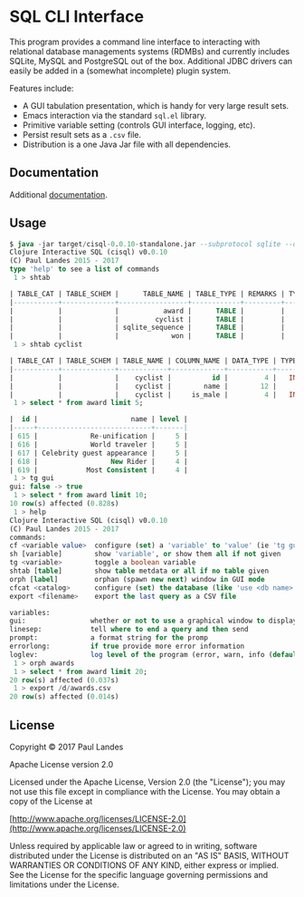 # SQL CLI Interface

This program provides a command line interface to interacting with relational
database managements systems (RDMBs) and currently includes SQLite, MySQL and
PostgreSQL out of the box.  Additional JDBC drivers can easily be added in a
(somewhat incomplete) plugin system.

Features include:

* A GUI tabulation presentation, which is handy for very large result sets.
* Emacs interaction via the standard `sql.el` library.
* Primitive variable setting (controls GUI interface, logging, etc).
* Persist result sets as a `.csv` file.
* Distribution is a one Java Jar file with all dependencies.


## Documentation

Additional [documentation](https://plandes.github.io/cisql/codox/index.html).


## Usage

```sql
$ java -jar target/cisql-0.0.10-standalone.jar --subprotocol sqlite --database awards.sqlite --config 'linesep=;,gui=false'
Clojure Interactive SQL (cisql) v0.0.10
(C) Paul Landes 2015 - 2017
type 'help' to see a list of commands
 1 > shtab

| TABLE_CAT | TABLE_SCHEM |      TABLE_NAME | TABLE_TYPE | REMARKS | TYPE_CAT | TYPE_SCHEM | TYPE_NAME | SELF_REFERENCING_COL_NAME | REF_GENERATION |
|-----------+-------------+-----------------+------------+---------+----------+------------+-----------+---------------------------+----------------|
|           |             |           award |      TABLE |         |          |            |           |                           |                |
|           |             |         cyclist |      TABLE |         |          |            |           |                           |                |
|           |             | sqlite_sequence |      TABLE |         |          |            |           |                           |                |
|           |             |             won |      TABLE |         |          |            |           |                           |                |
 1 > shtab cyclist

| TABLE_CAT | TABLE_SCHEM | TABLE_NAME | COLUMN_NAME | DATA_TYPE | TYPE_NAME | COLUMN_SIZE | BUFFER_LENGTH | DECIMAL_DIGITS | NUM_PREC_RADIX | NULLABLE | REMARKS | COLUMN_DEF | SQL_DATA_TYPE | SQL_DATETIME_SUB | CHAR_OCTET_LENGTH | ORDINAL_POSITION | IS_NULLABLE | SCOPE_CATLOG | SCOPE_SCHEMA | SCOPE_TABLE | SOURCE_DATA_TYPE |
|-----------+-------------+------------+-------------+-----------+-----------+-------------+---------------+----------------+----------------+----------+---------+------------+---------------+------------------+-------------------+------------------+-------------+--------------+--------------+-------------+------------------|
|           |             |    cyclist |          id |         4 |   INTEGER |  2000000000 |    2000000000 |             10 |             10 |        0 |         |            |             0 |                0 |        2000000000 |                0 |          NO |              |              |             |                  |
|           |             |    cyclist |        name |        12 |      TEXT |  2000000000 |    2000000000 |             10 |             10 |        0 |         |            |             0 |                0 |        2000000000 |                1 |          NO |              |              |             |                  |
|           |             |    cyclist |     is_male |         4 |   INTEGER |  2000000000 |    2000000000 |             10 |             10 |        0 |         |            |             0 |                0 |        2000000000 |                2 |          NO |              |              |             |                  |
 1 > select * from award limit 5;

|  id |                       name | level |
|-----+----------------------------+-------|
| 615 |             Re-unification |     5 |
| 616 |             World traveler |     5 |
| 617 | Celebrity guest appearance |     5 |
| 618 |                  New Rider |     4 |
| 619 |            Most Consistent |     4 |
 1 > tg gui
gui: false -> true
 1 > select * from award limit 10;
10 row(s) affected (0.828s)
 1 > help
Clojure Interactive SQL (cisql) v0.0.10
(C) Paul Landes 2015 - 2017
commands:
cf <variable value>  configure (set) a 'variable' to 'value' (ie 'tg gui')
sh [variable]        show 'variable', or show them all if not given
tg <variable>        toggle a boolean variable
shtab [table]        show table metdata or all if no table given
orph [label]         orphan (spawn new next) window in GUI mode
cfcat <catalog>      configure (set) the database (like 'use <db name>')
export <filename>    export the last query as a CSV file

variables:
gui:                whether or not to use a graphical window to display result sets
linesep:            tell where to end a query and then send
prompt:             a format string for the promp
errorlong:          if true provide more error information
loglev:             log level of the program (error, warn, info (default), debug, trace)
 1 > orph awards
 1 > select * from award limit 20;
20 row(s) affected (0.037s)
 1 > export /d/awards.csv
20 row(s) affected (0.014s)
```

## License

Copyright © 2017 Paul Landes

Apache License version 2.0

Licensed under the Apache License, Version 2.0 (the "License");
you may not use this file except in compliance with the License.
You may obtain a copy of the License at

[http://www.apache.org/licenses/LICENSE-2.0](http://www.apache.org/licenses/LICENSE-2.0)

Unless required by applicable law or agreed to in writing, software
distributed under the License is distributed on an "AS IS" BASIS,
WITHOUT WARRANTIES OR CONDITIONS OF ANY KIND, either express or implied.
See the License for the specific language governing permissions and
limitations under the License.
